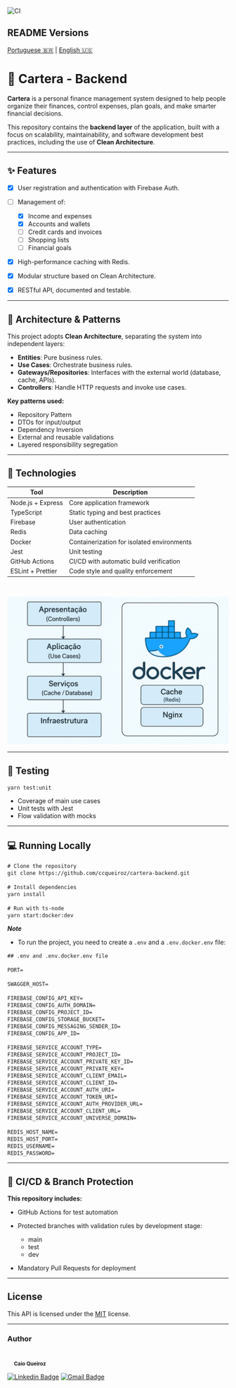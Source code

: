 ![CI](https://github.com/ccqueiroz/cartera-backend/actions/workflows/ci-cd.yml/badge.svg?branch=dev)

## README Versions

[Portuguese 🇧🇷](https://github.com/ccqueiroz/cartera-backend/blob/main/README.md) | [English 🇺🇸](https://github.com/ccqueiroz/cartera-backend/blob/main/README-en.md)

# 💼 Cartera - Backend

**Cartera** is a personal finance management system designed to help people organize their finances, control expenses, plan goals, and make smarter financial decisions.

This repository contains the **backend layer** of the application, built with a focus on scalability, maintainability, and software development best practices, including the use of **Clean Architecture**.

---

## ✨ Features

- [x] User registration and authentication with Firebase Auth.
- [ ] Management of:

  - [x] Income and expenses
  - [x] Accounts and wallets
  - [ ] Credit cards and invoices
  - [ ] Shopping lists
  - [ ] Financial goals

- [x] High-performance caching with Redis.
- [x] Modular structure based on Clean Architecture.
- [x] RESTful API, documented and testable.

---

## 🧬 Architecture & Patterns

This project adopts **Clean Architecture**, separating the system into independent layers:

- **Entities**: Pure business rules.
- **Use Cases**: Orchestrate business rules.
- **Gateways/Repositories**: Interfaces with the external world (database, cache, APIs).
- **Controllers**: Handle HTTP requests and invoke use cases.

**Key patterns used:**

- Repository Pattern
- DTOs for input/output
- Dependency Inversion
- External and reusable validations
- Layered responsibility segregation

---

## 🚀 Technologies

| Tool              | Description                                |
| ----------------- | ------------------------------------------ |
| Node.js + Express | Core application framework                 |
| TypeScript        | Static typing and best practices           |
| Firebase          | User authentication                        |
| Redis             | Data caching                               |
| Docker            | Containerization for isolated environments |
| Jest              | Unit testing                               |
| GitHub Actions    | CI/CD with automatic build verification    |
| ESLint + Prettier | Code style and quality enforcement         |

<br/>

![Architecture](assets/images/fluxo-arquitetura-cartera.png 'Architecture')

---

## 🧪 Testing

```
yarn test:unit
```

- Coverage of main use cases
- Unit tests with Jest
- Flow validation with mocks

---

## 💻 Running Locally

```
# Clone the repository
git clone https://github.com/ccqueiroz/cartera-backend.git

# Install dependencies
yarn install

# Run with ts-node
yarn start:docker:dev
```

**_Note_**

- To run the project, you need to create a `.env` and a `.env.docker.env` file:

```
## .env and .env.docker.env file

PORT=

SWAGGER_HOST=

FIREBASE_CONFIG_API_KEY=
FIREBASE_CONFIG_AUTH_DOMAIN=
FIREBASE_CONFIG_PROJECT_ID=
FIREBASE_CONFIG_STORAGE_BUCKET=
FIREBASE_CONFIG_MESSAGING_SENDER_ID=
FIREBASE_CONFIG_APP_ID=

FIREBASE_SERVICE_ACCOUNT_TYPE=
FIREBASE_SERVICE_ACCOUNT_PROJECT_ID=
FIREBASE_SERVICE_ACCOUNT_PRIVATE_KEY_ID=
FIREBASE_SERVICE_ACCOUNT_PRIVATE_KEY=
FIREBASE_SERVICE_ACCOUNT_CLIENT_EMAIL=
FIREBASE_SERVICE_ACCOUNT_CLIENT_ID=
FIREBASE_SERVICE_ACCOUNT_AUTH_URI=
FIREBASE_SERVICE_ACCOUNT_TOKEN_URI=
FIREBASE_SERVICE_ACCOUNT_AUTH_PROVIDER_URL=
FIREBASE_SERVICE_ACCOUNT_CLIENT_URL=
FIREBASE_SERVICE_ACCOUNT_UNIVERSE_DOMAIN=

REDIS_HOST_NAME=
REDIS_HOST_PORT=
REDIS_USERNAME=
REDIS_PASSWORD=
```

---

## 🔐 CI/CD & Branch Protection

**This repository includes:**

- GitHub Actions for test automation
- Protected branches with validation rules by development stage:

  - main
  - test
  - dev

- Mandatory Pull Requests for deployment

---

## License

This API is licensed under the [MIT](./LICENSE) license.

---

### Author

<div style="margin-top: 15px; margin-bottom: 5px;">
    <img style="border-radius: 50%;" src="https://github.com/ccqueiroz.png" width="100px;" alt=""/>
    <br />
    <sub style="margin-left: 15px">
        <b>Caio Queiroz</b>
    </sub>
</div>

[![Linkedin Badge](https://img.shields.io/badge/-Caio%20Queiroz-blue?style=flat-square&logo=Linkedin&logoColor=white&link=https://www.linkedin.com/in/caio-queiroz-83846399/)](https://www.linkedin.com/in/caio-queiroz-83846399/)
[![Gmail Badge](https://img.shields.io/badge/-caio.cezar.dequeiroz@gmail.com-c14438?style=flat-square&logo=Gmail&logoColor=white&link=mailto:caio.cezar.dequeiroz@gmail.com)](mailto:caio.cezar.dequeiroz@gmail.com)
